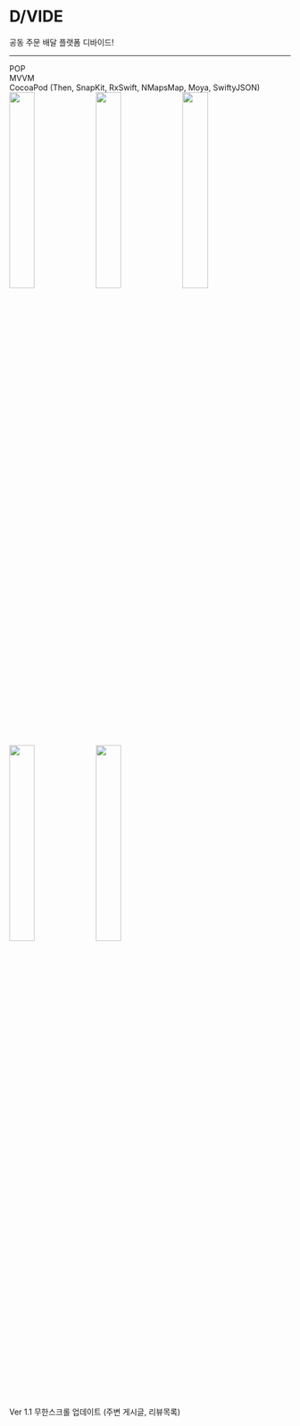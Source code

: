 # D/VIDE 
공동 주문 배달 플랫폼 디바이드!

---
POP
<br>
MVVM 
<br>
CocoaPod (Then, SnapKit, RxSwift, NMapsMap, Moya, SwiftyJSON)
<br>
<img src = "https://github.com/lemona-97/D-VIDE_iOS/assets/75213755/f2cba25c-2ece-439b-8ef6-b136763702f2" width="30%" height="30%">
<img src = "https://github.com/lemona-97/D-VIDE_iOS/assets/75213755/35dc5c5b-7528-49b0-9414-947420f51a37" width="30%" height="30%">
<img src = "https://github.com/lemona-97/D-VIDE_iOS/assets/75213755/eef2ae33-2717-4603-b280-8d3f7f217ea50" width="30%" height="30%">
<img src = "https://github.com/lemona-97/D-VIDE_iOS/assets/75213755/2eb81175-7a72-4e0d-9f89-a5cd297b0c1e" width="30%" height="30%">
<img src = "https://github.com/lemona-97/D-VIDE_iOS/assets/75213755/54d346ab-37bc-4d04-8926-43083ece753c" width="30%" height="30%">

Ver 1.1
무한스크롤 업데이트 (주변 게시글, 리뷰목록)
